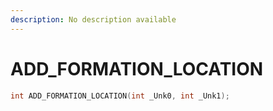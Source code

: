 ```yaml
---
description: No description available 
---
```


# ADD_FORMATION_LOCATION

```cpp
int ADD_FORMATION_LOCATION(int _Unk0, int _Unk1);
```